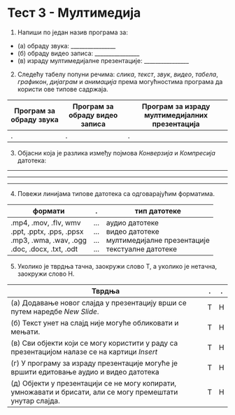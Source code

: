 # Тест 3 - Мултимедија

1. Напиши по један назив програма за:

- (а) обраду звука: ________________
- (б) обраду видео записа: ________________
- (в) израду мултимедијалне презентације: ________________


2. Следећу табелу попуни речима: *слика*, *текст*, *звук*, *видео*, *табела*, *графикон*, *дијаграм* и *анимација* према могућностима програма да користи ове типове садржаја.

| Програм за обраду звука | Програм за обраду видео записа | Програм за израду мултимедијалних презентација |
| --- | --- | --- |
| . | . | . |

3. Објасни која је разлика између појмова *Конверзија* и *Компресија* датотека:

________________________________________________________________

________________________________________________________________

________________________________________________________________

4. Повежи линијама типове датотека са одговарајућим форматима.

| формати | . | тип датотеке |
| --- | --- | --- |
| .mp4, .mov, .flv, wmv<br>.ppt, .pptx, .pps, .ppsx<br>.mp3, .wma, .wav, .ogg<br>.doc, .docx, .txt, .odt | ...<br>...<br>...<br>... | аудио датотеке<br>видео датотеке<br>мултимедијалне презентације<br>текстуалне датотеке |

5. Уколико је тврдња тачна, заокружи слово Т, а уколико је нетачна, заокружи слово Н.

| Тврдња | . | . |
| --- | --- | --- |
| (а) Додавање новог слајда у презентацију врши се путем наредбе *New Slide*. | Т | Н |
| (б) Текст унет на слајд није могуће обликовати и мењати. | Т | Н |
| (в) Сви објекти који се могу користити у раду са презентацијом налазе се на картици *Insert* | Т | Н |
| (г) У програму за израду презентације могуће је вршити едитовање аудио и видео датотека | Т | Н |
| (д) Објекти у презентацији се не могу копирати, умножавати и брисати, али се могу премештати унутар слајда. | Т | Н |
